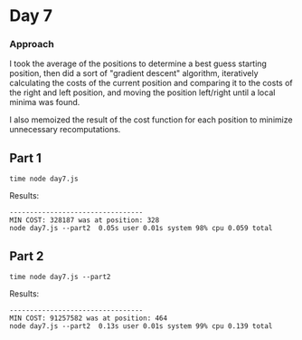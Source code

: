 # Day 7

### Approach

I took the average of the positions to determine a best guess starting position, then did a sort of "gradient descent" algorithm, iteratively calculating the costs of the current position and comparing it to the costs of the right and left position, and moving the position left/right until a local minima was found.

I also memoized the result of the cost function for each position to minimize unnecessary recomputations.

## Part 1
```
time node day7.js
```

Results:
```
---------------------------------
MIN COST: 328187 was at position: 328
node day7.js --part2  0.05s user 0.01s system 98% cpu 0.059 total
```

## Part 2
```
time node day7.js --part2
```

Results:
```
---------------------------------
MIN COST: 91257582 was at position: 464
node day7.js --part2  0.13s user 0.01s system 99% cpu 0.139 total
```